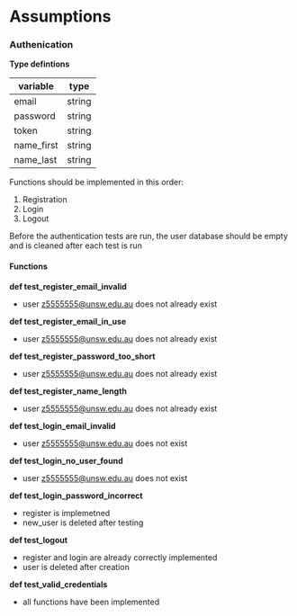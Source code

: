 # Assumptions

### **Authenication**

**Type defintions**
 
| variable   | type   |
| ---------- | ------ |
| email      | string |
| password   | string |
| token      | string |
| name_first | string |
| name_last  | string |

Functions should be implemented in this order:
1. Registration
2. Login
3. Logout

Before the authentication tests are run, the user database should be empty and is cleaned after each test is run

#### Functions

 **def test_register_email_invalid**
- user z5555555@unsw.edu.au does not already exist

 **def test_register_email_in_use**
- user z5555555@unsw.edu.au does not already exist

 **def test_register_password_too_short**
- user z5555555@unsw.edu.au does not already exist

 **def test_register_name_length**
- user z5555555@unsw.edu.au does not already exist

 **def test_login_email_invalid**
- user z5555555@unsw.edu.au does not exist

 **def test_login_no_user_found**
- user z5555555@unsw.edu.au does not exist

 **def test_login_password_incorrect**
- register is implemetned
- new_user is deleted after testing


 **def test_logout**
- register and login are already correctly implemented
- user is deleted after creation

 **def test_valid_credentials**
- all functions have been implemented
